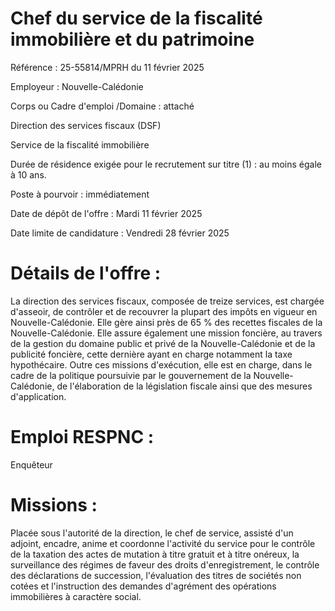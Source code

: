 # Chef du service de la fiscalité immobilière et du patrimoine

Référence : 25-55814/MPRH du 11 février 2025

Employeur : Nouvelle-Calédonie

Corps ou Cadre d'emploi /Domaine : attaché

Direction des services fiscaux (DSF)

Service de la fiscalité immobilière

Durée de résidence exigée pour le recrutement sur titre (1) : au moins égale à 10 ans.

Poste à pourvoir : immédiatement

Date de dépôt de l'offre : Mardi 11 février 2025

Date limite de candidature : Vendredi 28 février 2025

# Détails de l'offre :

La direction des services fiscaux, composée de treize services, est chargée d'asseoir, de contrôler et de recouvrer la plupart des impôts en vigueur en Nouvelle-Calédonie. Elle gère ainsi près de 65 % des recettes fiscales de la Nouvelle-Calédonie. Elle assure également une mission foncière, au travers de la gestion du domaine public et privé de la Nouvelle-Calédonie et de la publicité foncière, cette dernière ayant en charge notamment la taxe hypothécaire. Outre ces missions d'exécution, elle est en charge, dans le cadre de la politique poursuivie par le gouvernement de la Nouvelle-Calédonie, de l'élaboration de la législation fiscale ainsi que des mesures d'application.

# Emploi RESPNC :

Enquêteur

# Missions :

Placée sous l'autorité de la direction, le chef de service, assisté d'un adjoint, encadre, anime et coordonne l'activité du service pour le contrôle de la taxation des actes de mutation à titre gratuit et à titre onéreux, la surveillance des régimes de faveur des droits d'enregistrement, le contrôle des déclarations de succession, l'évaluation des titres de sociétés non cotées et l'instruction des demandes d'agrément des opérations immobilières à caractère social.